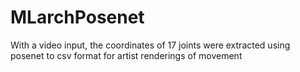 # MLarchPosenet
With a video input, the coordinates of 17 joints were extracted using posenet to csv format for artist renderings of movement

